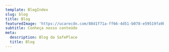 ```yaml
---
template: BlogIndex
slug: blog
title: Blog
featuredImage: 'https://ucarecdn.com/88d1f71a-ff66-4d51-b078-e59519fa9b0e/'
subtitle: Conheça nosso conteúdo
meta:
  description: Blog da SafePlace
  title: Blog
---
```


